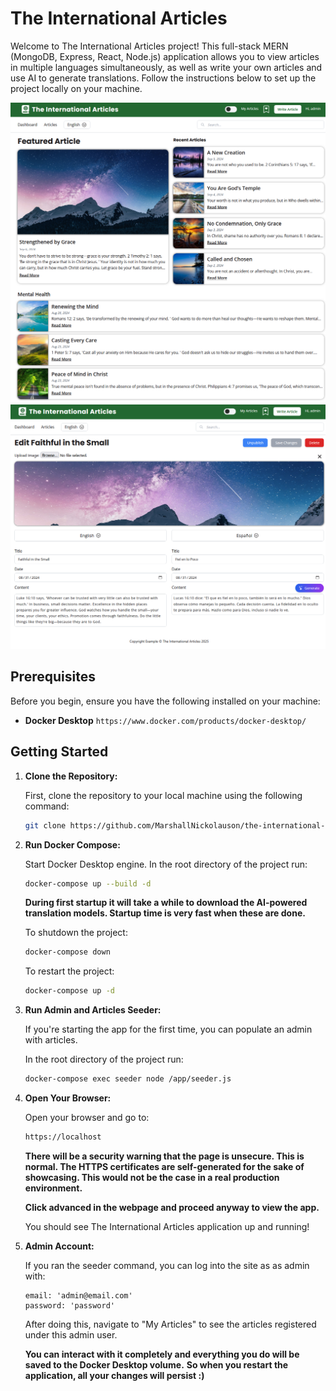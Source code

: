 # The International Articles

Welcome to The International Articles project! This full-stack MERN (MongoDB, Express, React, Node.js) application allows you to view articles in multiple languages simultaneously, as well as write your own articles and use AI to generate translations. Follow the instructions below to set up the project locally on your machine.

![alt text](image1.png)
![alt text](image2.png)

## Prerequisites

Before you begin, ensure you have the following installed on your machine:

- **Docker Desktop**  ``` https://www.docker.com/products/docker-desktop/ ```

## Getting Started

1. **Clone the Repository:**

   First, clone the repository to your local machine using the following command:
   
   ```bash
   git clone https://github.com/MarshallNickolauson/the-international-articles.git
   ```

2. **Run Docker Compose:**

   Start Docker Desktop engine.
   In the root directory of the project run:
   
   ```bash
   docker-compose up --build -d
   ```

   **During first startup it will take a while to download the AI-powered translation models. Startup time is very fast when these are done.**

   To shutdown the project:
   
   ```bash
   docker-compose down
   ```

   To restart the project:
   
   ```bash
   docker-compose up -d
   ```


3. **Run Admin and Articles Seeder:**

   If you're starting the app for the first time, you can populate an admin with articles.
   
   In the root directory of the project run:
   
   ```bash
   docker-compose exec seeder node /app/seeder.js
   ```

4. **Open Your Browser:**

   Open your browser and go to:
   
   ```bash
   https://localhost
   ```

   **There will be a security warning that the page is unsecure. This is normal. The HTTPS certificates are self-generated for the sake of showcasing. This would not be the case in a real production environment.**
   
    **Click advanced in the webpage and proceed anyway to view the app.**

   You should see The International Articles application up and running!

6. **Admin Account:**

   If you ran the seeder command, you can log into the site as as admin with:
   ```
   email: 'admin@email.com'
   password: 'password'
   ```

   After doing this, navigate to "My Articles" to see the articles registered under this admin user.

   **You can interact with it completely and everything you do will be saved to the Docker Desktop volume.**
   **So when you restart the application, all your changes will persist :)**
